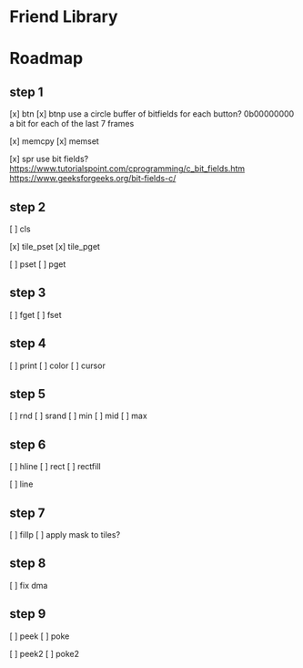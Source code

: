 # Friend Library

# Roadmap

## step 1

[x] btn
[x] btnp
    use a circle buffer of bitfields for each button?
    0b00000000
    a bit for each of the last 7 frames

[x] memcpy
[x] memset

[x] spr
use bit fields?
https://www.tutorialspoint.com/cprogramming/c_bit_fields.htm
https://www.geeksforgeeks.org/bit-fields-c/


## step 2
[ ] cls

[x] tile_pset
[x] tile_pget

[ ] pset
[ ] pget


## step 3
[ ] fget
[ ] fset


## step 4
[ ] print
[ ] color
[ ] cursor


## step 5
[ ] rnd
[ ] srand
[ ] min
[ ] mid
[ ] max

## step 6
[ ] hline
[ ] rect
[ ] rectfill

[ ] line

## step 7
[ ] fillp
[ ] apply mask to tiles?

## step 8
[ ] fix dma

## step 9
[ ] peek
[ ] poke

[ ] peek2
[ ] poke2

